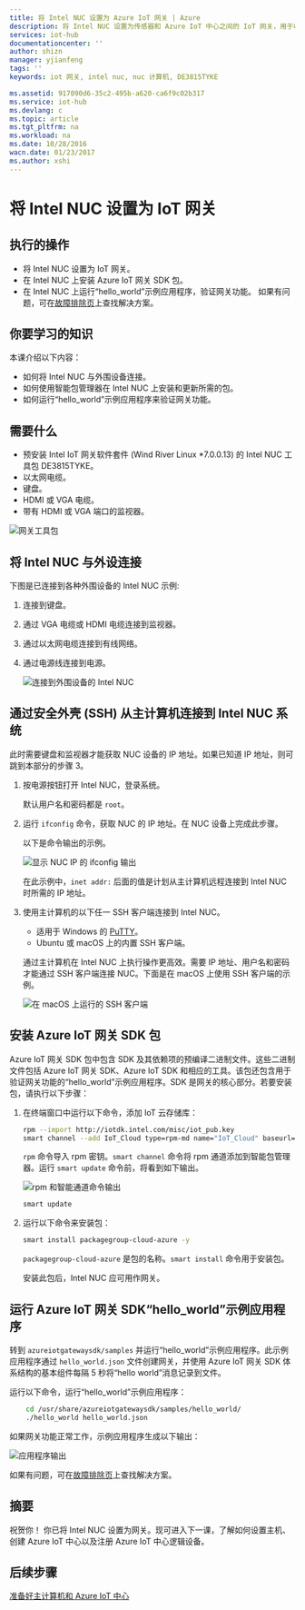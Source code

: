 ```yaml
---
title: 将 Intel NUC 设置为 Azure IoT 网关 | Azure
description: 将 Intel NUC 设置为传感器和 Azure IoT 中心之间的 IoT 网关，用于收集传感器信息并将其发送到 IoT 中心。
services: iot-hub
documentationcenter: ''
author: shizn
manager: yjianfeng
tags: ''
keywords: iot 网关, intel nuc, nuc 计算机, DE3815TYKE

ms.assetid: 917090d6-35c2-495b-a620-ca6f9c02b317
ms.service: iot-hub
ms.devlang: c
ms.topic: article
ms.tgt_pltfrm: na
ms.workload: na
ms.date: 10/28/2016
wacn.date: 01/23/2017
ms.author: xshi
---
```


# 将 Intel NUC 设置为 IoT 网关

## 执行的操作

- 将 Intel NUC 设置为 IoT 网关。
- 在 Intel NUC 上安装 Azure IoT 网关 SDK 包。
- 在 Intel NUC 上运行“hello\_world”示例应用程序，验证网关功能。
如果有问题，可在[故障排除页](./iot-hub-gateway-kit-c-troubleshooting.md)上查找解决方案。

## 你要学习的知识

本课介绍以下内容：

- 如何将 Intel NUC 与外围设备连接。
- 如何使用智能包管理器在 Intel NUC 上安装和更新所需的包。
- 如何运行“hello\_world”示例应用程序来验证网关功能。

## 需要什么

- 预安装 Intel IoT 网关软件套件 (Wind River Linux *7.0.0.13) 的 Intel NUC 工具包 DE3815TYKE。
- 以太网电缆。
- 键盘。
- HDMI 或 VGA 电缆。
- 带有 HDMI 或 VGA 端口的监视器。

![网关工具包](./media/iot-hub-gateway-kit-lessons/lesson1/kit.png)  

## 将 Intel NUC 与外设连接

下图是已连接到各种外围设备的 Intel NUC 示例:

1. 连接到键盘。
2. 通过 VGA 电缆或 HDMI 电缆连接到监视器。
3. 通过以太网电缆连接到有线网络。
4. 通过电源线连接到电源。

    ![连接到外围设备的 Intel NUC](./media/iot-hub-gateway-kit-lessons/lesson1/nuc.png)  

## 通过安全外壳 (SSH) 从主计算机连接到 Intel NUC 系统

此时需要键盘和监视器才能获取 NUC 设备的 IP 地址。如果已知道 IP 地址，则可跳到本部分的步骤 3。

1. 按电源按钮打开 Intel NUC，登录系统。

    默认用户名和密码都是 `root`。

2. 运行 `ifconfig` 命令，获取 NUC 的 IP 地址。在 NUC 设备上完成此步骤。

    以下是命令输出的示例。

    ![显示 NUC IP 的 ifconfig 输出](./media/iot-hub-gateway-kit-lessons/lesson1/ifconfig.png)  

    在此示例中，`inet addr:` 后面的值是计划从主计算机远程连接到 Intel NUC 时所需的 IP 地址。

3. 使用主计算机的以下任一 SSH 客户端连接到 Intel NUC。

   - 适用于 Windows 的 [PuTTY](http://www.putty.org/)。
   - Ubuntu 或 macOS 上的内置 SSH 客户端。

    通过主计算机在 Intel NUC 上执行操作更高效。需要 IP 地址、用户名和密码才能通过 SSH 客户端连接 NUC。下面是在 macOS 上使用 SSH 客户端的示例。

    ![在 macOS 上运行的 SSH 客户端](./media/iot-hub-gateway-kit-lessons/lesson1/ssh.png)

## 安装 Azure IoT 网关 SDK 包

Azure IoT 网关 SDK 包中包含 SDK 及其依赖项的预编译二进制文件。这些二进制文件包括 Azure IoT 网关 SDK、Azure IoT SDK 和相应的工具。该包还包含用于验证网关功能的“hello\_world”示例应用程序。SDK 是网关的核心部分。若要安装包，请执行以下步骤：

1. 在终端窗口中运行以下命令，添加 IoT 云存储库：

    ```bash
    rpm --import http://iotdk.intel.com/misc/iot_pub.key
    smart channel --add IoT_Cloud type=rpm-md name="IoT_Cloud" baseurl=http://iotdk.intel.com/repos/iot-cloud/wrlinux7/rcpl13/ -y
    ```

    `rpm` 命令导入 rpm 密钥。`smart channel` 命令将 rpm 通道添加到智能包管理器。运行 `smart update` 命令前，将看到如下输出。

    ![rpm 和智能通道命令输出](./media/iot-hub-gateway-kit-lessons/lesson1/rpm_smart_channel.png)  

    ```bash
    smart update
    ```

2. 运行以下命令来安装包：

    ```bash
    smart install packagegroup-cloud-azure -y
    ```

    `packagegroup-cloud-azure` 是包的名称。`smart install` 命令用于安装包。

    安装此包后，Intel NUC 应可用作网关。

## 运行 Azure IoT 网关 SDK“hello\_world”示例应用程序

转到 `azureiotgatewaysdk/samples` 并运行“hello\_world”示例应用程序。此示例应用程序通过 `hello_world.json` 文件创建网关，并使用 Azure IoT 网关 SDK 体系结构的基本组件每隔 5 秒将“hello world”消息记录到文件。

运行以下命令，运行“hello\_world”示例应用程序：

```bash
    cd /usr/share/azureiotgatewaysdk/samples/hello_world/
    ./hello_world hello_world.json
```

如果网关功能正常工作，示例应用程序生成以下输出：

![应用程序输出](./media/iot-hub-gateway-kit-lessons/lesson1/hello_world.png)  

如果有问题，可在[故障排除页](./iot-hub-gateway-kit-c-troubleshooting.md)上查找解决方案。

## 摘要

祝贺你！ 你已将 Intel NUC 设置为网关。现可进入下一课，了解如何设置主机、创建 Azure IoT 中心以及注册 Azure IoT 中心逻辑设备。

## 后续步骤
[准备好主计算机和 Azure IoT 中心](./iot-hub-gateway-kit-c-lesson2-get-the-tools-win32.md)

<!---HONumber=Mooncake_0116_2017-->